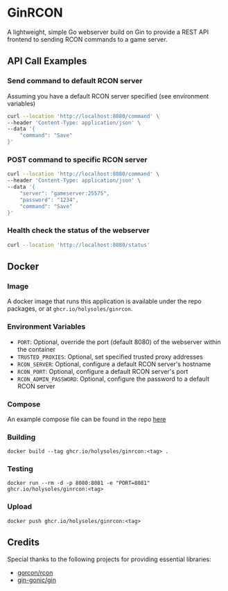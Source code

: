 # GinRCON
A lightweight, simple Go webserver build on Gin to provide a REST API frontend to sending RCON commands to a game server.

## API Call Examples
### Send command to default RCON server
Assuming you have a default RCON server specified (see environment variables)
```bash
curl --location 'http://localhost:8080/command' \
--header 'Content-Type: application/json' \
--data '{
    "command": "Save"
}'
```
### POST command to specific RCON server
```bash
curl --location 'http://localhost:8080/command' \
--header 'Content-Type: application/json' \
--data '{
    "server": "gameserver:25575",
    "password": "1234",
    "command": "Save"
}'
```
### Health check the status of the webserver
```bash
curl --location 'http://localhost:8080/status'
```
## Docker
### Image
A docker image that runs this application is available under the repo packages, or at `ghcr.io/holysoles/ginrcon`.
### Environment Variables
- `PORT`: Optional, override the port (default 8080) of the webserver within the container
- `TRUSTED_PROXIES`: Optional, set specified trusted proxy addresses
- `RCON_SERVER`: Optional, configure a default RCON server's hostname
- `RCON_PORT`: Optional, configure a default RCON server's port
- `RCON_ADMIN_PASSWORD`: Optional, configure the password to a default RCON server
### Compose
An example compose file can be found in the repo [here](https://github.com/holysoles/ginrcon/blob/master/compose.yaml)
### Building
`docker build --tag ghcr.io/holysoles/ginrcon:<tag> .`
### Testing
`docker run --rm -d -p 8080:8081 -e "PORT=8081" ghcr.io/holysoles/ginrcon:<tag>`
### Upload
`docker push ghcr.io/holysoles/ginrcon:<tag>`
## Credits
Special thanks to the following projects for providing essential libraries:
- [gorcon/rcon](https://github.com/gorcon/rcon)
- [gin-gonic/gin](https://github.com/gin-gonic/gin)